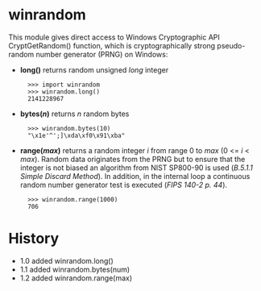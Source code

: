 # winrandom

This module gives direct access to Windows Cryptographic API CryptGetRandom() function, which is cryptographically strong pseudo-random number generator (PRNG) on Windows:

* **long()** returns random unsigned _long_ integer

		>>> import winrandom
		>>> winrandom.long()
		2141228967

* **bytes(_n_)** returns _n_ random bytes

		>>> winrandom.bytes(10)
		"\x1e'^';]\xda\xf0\x91\xba"

* **range(_max_)** returns a random integer _i_ from range 0 to _max_ (0 <= _i_ < _max_). Random data originates from the PRNG but to ensure that the integer is not biased an algorithm from NIST SP800-90 is used (_B.5.1.1 Simple Discard Method_). In addition, in the internal loop a continuous random number generator test is executed (_FIPS 140-2 p. 44_).
 
		>>> winrandom.range(1000)
		706

# History
* 1.0	added winrandom.long()
* 1.1	added winrandom.bytes(num)
* 1.2 added winrandom.range(max)